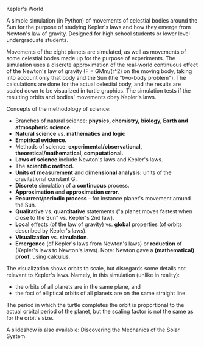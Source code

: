 Kepler's World

A simple simulation (in Python) of movements of celestial bodies 
around the Sun for the purpose of studying Kepler's laws 
and how they emerge from Newton's law of gravity.
Designed for high school students or lower level undergraduate students.

Movements of the eight planets are simulated, as well as movements of
some celestial bodes made up for the purpose of experiments.
The simulation uses a discrete approximation of the real-world continuous effect
of the Newton's law of gravity (F = GMm/(r^2) on the moving body,
taking into account only that body and the Sun (the "two-body problem").
The calculations are done for the actual celestial body,
and the results are scaled down to be visualized in turtle graphics.
The simulation tests if the resulting orbits and bodies' movements obey
Kepler's laws.

Concepts of the methodology of science:
* Branches of natural science: 
  **physics, chemistry, biology, Earth and atmospheric science.**
* **Natural science** vs. **mathematics and logic**
* **Empirical evidence.**
* Methods of science: 
  **experimental/observational, theoretical/mathematical, computational.**
* **Laws of science** include Newton's laws and Kepler's laws.
* The **scientific method.**
* **Units of measurement** 
  and **dimensional analysis:** units of the gravitational constant G.
* **Discrete** simulation of a **continuous** process.
* **Approximation** and **approximation error**.
* **Recurrent/periodic process** - for instance planet's movement around the Sun.
* **Qualitative** vs. **quantitative** statements
  ("a planet moves fastest when close to the Sun" vs. Kepler's 2nd law).
* **Local** effects (of the law of gravity) vs.
  **global** properties (of orbits described by Kepler's laws).
* **Visualization** vs. **simulation**.
* **Emergence** (of Kepler's laws from Newton's laws) or
  **reduction** of (Kepler's laws to Newton's laws).
  Note: Newton gave a **(mathematical) proof**, using calculus.

The visualization shows orbits to scale, 
but disregards some details not relevant to Kepler's laws.
Namely, in this simulation (unlike in reality):
* the orbits of all planets are in the same plane, and
* the foci of elliptical orbits of all planets are on the same straight line.

The period in which the turtle completes the orbit is proportional to the
actual orbital period of the planet, but the scaling factor is not the same
as for the orbit's size.

A slideshow is also available: Discovering the Mechanics of the Solar System.
